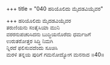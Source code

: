 +++
title = "040 ಹರಿಯೊಲಿದು ಮೈದಡವಿಯೈವರ"

+++
ಹರಿಯೊಲಿದು ಮೈದಡವಿಯೈವರ  
ತರುಣಿಯನು ಸಂತೈಸಿಯಾ ಮುನಿ  
ವರರನುಪಚರಿಸಿದನು ಬುದ್ಧಿಯನೊರೆದು ಧರ್ಮಜಗೆ   
ಉರುತರೋತ್ತರ ಸಿದ್ಧಿ ನಿಮಗಿ  
ನ್ನಿರದೆ ಫಲಿಸುವದೆಂದು ಸೂಚಿಸಿ  
ಮರಳಿ ತನ್ನಯ ಪುರಿಗೆ ಗಮನೋದ್ಯೋಗ ಮನನಾದ      ॥40॥